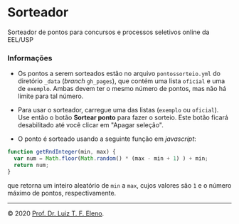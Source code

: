 # Sorteador
Sorteador de pontos para concursos e processos seletivos online da EEL/USP

### Informações

* Os pontos a serem sorteados estão no arquivo `pontossorteio.yml` do diretório `_data` (_branch_ `gh_pages`), que contém uma lista `oficial` e uma de `exemplo`. Ambas devem ter o mesmo número de pontos, mas não há limite para tal número.

* Para usar o sorteador, carregue uma das listas (`exemplo` ou `oficial`). Use então o botão **Sortear ponto** para fazer o sorteio. Este botão ficará desabilitado até você clicar em "Apagar seleção".

* O ponto é sorteado usando a seguinte função em _javascript_:

```javascript
function getRndInteger(min, max) {
  var num = Math.floor(Math.random() * (max - min + 1) ) + min;
  return num;
}
```

que retorna um inteiro aleatório de `min` a `max`, cujos valores são `1` e o número máximo de pontos, respectivamente.

---

© 2020 [Prof. Dr. Luiz T. F. Eleno](http://www.demar.eel.usp.br/docentes/luiz-tadeu-fernandes-eleno.html).
